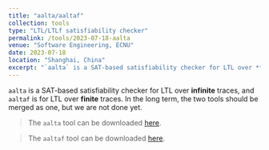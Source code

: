 ```yaml
---
title: "aalta/aaltaf"
collection: tools
type: "LTL/LTLf satisfiability checker"
permalink: /tools/2023-07-18-aalta
venue: "Software Engineering, ECNU"
date: 2023-07-18
location: "Shanghai, China"
excerpt: "`aalta` is a SAT-based satisfiability checker for LTL over **infinite** traces, and `aaltaf` is for LTL over **finite** traces."
---
```


`aalta` is a SAT-based satisfiability checker for LTL over **infinite** traces, and `aaltaf` is for LTL over **finite** traces. In the long term, the two tools should be merged as one, but we are not done yet. 

> The `aalta` tool can be downloaded [here](https://github.com/lijwen2748/aalta).

> The `aaltaf` tool can be downloaded [here](https://github.com/lijwen2748/aaltaf).